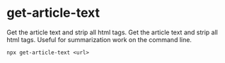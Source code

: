 # get-article-text

Get the article text and strip all html tags. Get the article text and strip all html tags. Useful for summarization work on the command line.

`npx get-article-text <url>`
